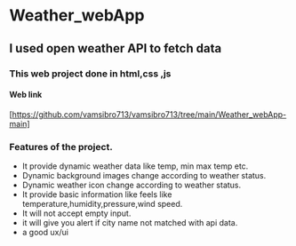 # Weather_webApp

## I used open weather API to fetch data 

### This  web project done in html,css ,js

#### Web link 

[https://github.com/vamsibro713/vamsibro713/tree/main/Weather_webApp-main]
 
### Features of the project.

* It provide dynamic weather data like temp, min max temp etc.
* Dynamic background images change according to weather status.
* Dynamic weather icon change according to weather status.
* It provide basic information like feels like temperature,humidity,pressure,wind speed.
* It will not accept empty input.
* it will give you  alert if city name not matched with api  data.
* a good  ux/ui 



